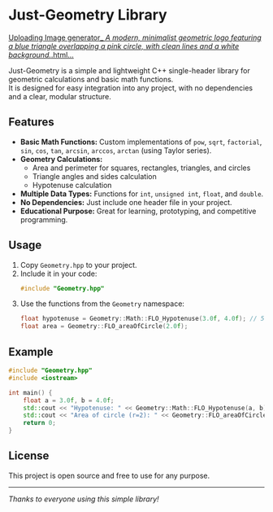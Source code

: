 # Just-Geometry Library
[Uploading Image generator_ _A modern, minimalist geometric logo featuring a blue triangle overlapping a pink circle, with clean lines and a white background._.html…]()

Just-Geometry is a simple and lightweight C++ single-header library for geometric calculations and basic math functions.  
It is designed for easy integration into any project, with no dependencies and a clear, modular structure.

## Features

- **Basic Math Functions:** Custom implementations of `pow`, `sqrt`, `factorial`, `sin`, `cos`, `tan`, `arcsin`, `arccos`, `arctan` (using Taylor series).
- **Geometry Calculations:**  
  - Area and perimeter for squares, rectangles, triangles, and circles  
  - Triangle angles and sides calculation  
  - Hypotenuse calculation  
- **Multiple Data Types:** Functions for `int`, `unsigned int`, `float`, and `double`.
- **No Dependencies:** Just include one header file in your project.
- **Educational Purpose:** Great for learning, prototyping, and competitive programming.

## Usage

1. Copy `Geometry.hpp` to your project.
2. Include it in your code:
   ```cpp
   #include "Geometry.hpp"
   ```
3. Use the functions from the `Geometry` namespace:
   ```cpp
   float hypotenuse = Geometry::Math::FLO_Hypotenuse(3.0f, 4.0f); // 5.0
   float area = Geometry::FLO_areaOfCircle(2.0f);
   ```

## Example

```cpp
#include "Geometry.hpp"
#include <iostream>

int main() {
    float a = 3.0f, b = 4.0f;
    std::cout << "Hypotenuse: " << Geometry::Math::FLO_Hypotenuse(a, b) << std::endl;
    std::cout << "Area of circle (r=2): " << Geometry::FLO_areaOfCircle(2.0f) << std::endl;
    return 0;
}
```

## License

This project is open source and free to use for any purpose.

---

*Thanks to everyone using this simple library!*
